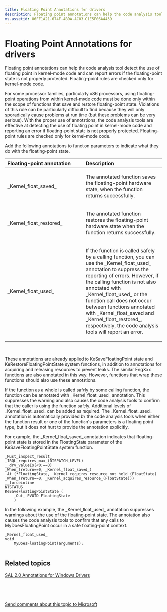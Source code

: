 ```yaml
---
title: Floating Point Annotations for drivers
description: Floating point annotations can help the code analysis tool detect the use of floating point in kernel-mode code and can report errors if the floating-point state is not properly protected. Floating-point rules are checked only for kernel-mode code.
ms.assetid: 86FF1A21-674F-4BDA-AC03-C1E5F06A4439
---
```


# Floating Point Annotations for drivers


Floating point annotations can help the code analysis tool detect the use of floating point in kernel-mode code and can report errors if the floating-point state is not properly protected. Floating-point rules are checked only for kernel-mode code.

For some processor families, particularly x86 processors, using floating-point operations from within kernel-mode code must be done only within the scope of functions that save and restore floating-point state. Violations of this rule can be particularly difficult to find because they will only sporadically cause problems at run time (but these problems can be very serious). With the proper use of annotations, the code analysis tools are effective at detecting the use of floating point in kernel-mode code and reporting an error if floating-point state is not properly protected. Floating-point rules are checked only for kernel-mode code.

Add the following annotations to function parameters to indicate what they do with the floating-point state.

<table>
<colgroup>
<col width="50%" />
<col width="50%" />
</colgroup>
<thead>
<tr class="header">
<th align="left">Floating-point annotation</th>
<th align="left">Description</th>
</tr>
</thead>
<tbody>
<tr class="odd">
<td align="left"><p><span id="_Kernel_float_saved_"></span><span id="_kernel_float_saved_"></span><span id="_KERNEL_FLOAT_SAVED_"></span>_Kernel_float_saved_</p></td>
<td align="left"><p>The annotated function saves the floating-point hardware state, when the function returns successfully.</p></td>
</tr>
<tr class="even">
<td align="left"><p><span id="_Kernel_float_restored_"></span><span id="_kernel_float_restored_"></span><span id="_KERNEL_FLOAT_RESTORED_"></span>_Kernel_float_restored_</p></td>
<td align="left"><p>The annotated function restores the floating-point hardware state when the function returns successfully.</p></td>
</tr>
<tr class="odd">
<td align="left"><p><span id="_Kernel_float_used_"></span><span id="_kernel_float_used_"></span><span id="_KERNEL_FLOAT_USED_"></span>_Kernel_float_used_</p></td>
<td align="left"><p>If the function is called safely by a calling function, you can use the _Kernel_float_used_ annotation to suppress the reporting of errors. However, if the calling function is not also annotated with _Kernel_float_used_ or the function call does not occur between functions annotated with _Kernel_float_saved and _Kernel_float_restored_, respectively, the code analysis tools will report an error.</p></td>
</tr>
</tbody>
</table>

 

These annotations are already applied to KeSaveFloatingPoint state and KeRestoreFloatingPointState system functions, in addition to annotations for acquiring and releasing resources to prevent leaks. The similar EngXxx functions are also annotated in this way. However, functions that wrap these functions should also use these annotations.

If the function as a whole is called safely by some calling function, the function can be annotated with \_Kernel\_float\_used\_ annotation. This suppresses the warning and also causes the code analysis tools to confirm that the caller is using the function safely. Additional levels of \_Kernel\_float\_used\_ can be added as required. The \_Kernel\_float\_used\_ annotation is automatically provided by the code analysis tools when either the function result or one of the function's parameters is a floating point type, but it does not hurt to provide the annotation explicitly.

For example, the \_Kernel\_float\_saved\_ annotation indicates that floating-point state is stored in the FloatingState parameter of the KeSaveFloatingPointState system function.

```ManagedCPlusPlus
_Must_inspect_result_  
_IRQL_requires_max_(DISPATCH_LEVEL)  
__drv_valueIs(<0;==0)  
_When_(return==0, _Kernel_float_saved_)  
_At_(*FloatingState, _Kernel_requires_resource_not_held_(FloatState) _When_(return==0, _Kernel_acquires_resource_(FloatState)))  
__forceinline  
NTSTATUS  
KeSaveFloatingPointState (  
    _Out_ PVOID FloatingState  
    )  
```

In the following example, the \_Kernel\_float\_used\_ annotation suppresses warnings about the use of the floating-point state. The annotation also causes the code analysis tools to confirm that any calls to MyDoesFloatingPoint occur in a safe floating-point context.

``` syntax
_Kernel_float_used_
void
    MyDoesFloatingPoint(arguments);
 
```

## <span id="related_topics"></span>Related topics


[SAL 2.0 Annotations for Windows Drivers](sal-2-annotations-for-windows-drivers.md)

 

 

[Send comments about this topic to Microsoft](mailto:wsddocfb@microsoft.com?subject=Documentation%20feedback%20[devtest\devtest]:%20Floating%20Point%20Annotations%20for%20drivers%20%20RELEASE:%20%2811/17/2016%29&body=%0A%0APRIVACY%20STATEMENT%0A%0AWe%20use%20your%20feedback%20to%20improve%20the%20documentation.%20We%20don't%20use%20your%20email%20address%20for%20any%20other%20purpose,%20and%20we'll%20remove%20your%20email%20address%20from%20our%20system%20after%20the%20issue%20that%20you're%20reporting%20is%20fixed.%20While%20we're%20working%20to%20fix%20this%20issue,%20we%20might%20send%20you%20an%20email%20message%20to%20ask%20for%20more%20info.%20Later,%20we%20might%20also%20send%20you%20an%20email%20message%20to%20let%20you%20know%20that%20we've%20addressed%20your%20feedback.%0A%0AFor%20more%20info%20about%20Microsoft's%20privacy%20policy,%20see%20http://privacy.microsoft.com/default.aspx. "Send comments about this topic to Microsoft")





